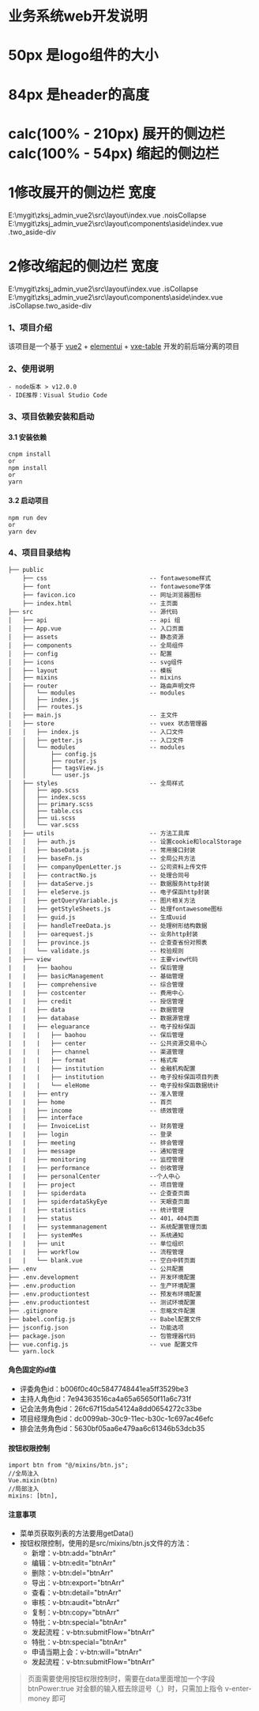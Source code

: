 <!--
 * @Author: wjs
 * @Date: 2022-05-09 09:54:31
 * @Description: 操作手册
 * @FilePath: \oaweb\README.md
 * 
-->
# 业务系统web开发说明 
# 50px 是logo组件的大小
# 84px  是header的高度
# calc(100% - 210px) 展开的侧边栏   calc(100% - 54px) 缩起的侧边栏


# 1修改展开的侧边栏 宽度 
E:\mygit\zksj_admin_vue2\src\layout\index.vue                 .noisCollapse
E:\mygit\zksj_admin_vue2\src\layout\components\aside\index.vue  .two_aside-div
# 2修改缩起的侧边栏 宽度 
E:\mygit\zksj_admin_vue2\src\layout\index.vue                 .isCollapse
E:\mygit\zksj_admin_vue2\src\layout\components\aside\index.vue     .isCollapse.two_aside-div
### 1、项目介绍
该项目是一个基于 [vue2](https://cn.vuejs.org) + [elementui](https://element.eleme.cn/) + [vxe-table](https://vxetable.cn/) 开发的前后端分离的项目

### 2、使用说明
```
- node版本 > v12.0.0
- IDE推荐：Visual Studio Code
```

### 3、项目依赖安装和启动
#### 3.1 安装依赖
```
cnpm install 
or
npm install
or
yarn
```

#### 3.2 启动项目
```
npm run dev
or
yarn dev
```

### 4、项目目录结构
```
├── public
    ├── css                             -- fontawesome样式
    ├── font                            -- fontawesome字体
    ├── favicon.ico                     -- 网址浏览器图标
    ├── index.html                      -- 主页面
├── src                                 -- 源代码
│   ├── api                             -- api 组
│   ├── App.vue                         -- 入口页面
│   ├── assets                          -- 静态资源
│   ├── components                      -- 全局组件
│   ├── config                          -- 配置
│   ├── icons                           -- svg组件
│   ├── layout                          -- 模板
│   ├── mixins                          -- mixins
│   ├── router                          -- 路由声明文件
│   │   └── modules                     -- modules
│   │   ├── index.js
│   │   ├── routes.js
│   ├── main.js                         -- 主文件
│   ├── store                           -- vuex 状态管理器
│   │   ├── index.js                    -- 入口文件
│   │   ├── getter.js                   -- 入口文件
│   │   └── modules                     -- modules
│   │       ├── config.js
│   │       ├── router.js
│   │       ├── tagsView.js
│   │       └── user.js
│   ├── styles                          -- 全局样式
│   │   ├── app.scss
│   │   ├── index.scss
│   │   ├── primary.scss
│   │   ├── table.css
│   │   ├── ui.scss
│   │   └── var.scss
│   ├── utils                           -- 方法工具库
│   │   ├── auth.js                     -- 设置cookie和localStorage
│   │   ├── baseData.js                 -- 常用接口封装
│   │   ├── baseFn.js                   -- 全局公共方法
│   │   ├── companyOpenLetter.js        -- 公司资料上传文件
│   │   ├── contractNo.js               -- 处理合同号
│   │   ├── dataServe.js                -- 数据服务http封装
│   │   ├── eleServe.js                 -- 电子保函http封装
│   │   ├── getQueryVariable.js         -- 图片相关方法
│   │   ├── getStyleSheets.js           -- 处理fontawesome图标
│   │   ├── guid.js                     -- 生成uuid
│   │   ├── handleTreeData.js           -- 处理树形结构数据
│   │   ├── oarequest.js                -- 业务http封装
│   │   ├── province.js                 -- 企查查省份对照表
│   │   └── validate.js                 -- 校验规则
|   ├── view                            -- 主要view代码
|   |   ├── baohou                      -- 保后管理
|   |   ├── basicManagement             -- 基础管理
|   |   ├── comprehensive               -- 综合管理
|   |   ├── costcenter                  -- 费用中心
|   |   ├── credit                      -- 授信管理
|   |   ├── data                        -- 数据管理
|   |   ├── database                    -- 数据源管理
|   |   ├── eleguarance                 -- 电子投标保函
|   |   |   ├── baohou                  -- 保后管理
|   |   |   ├── center                  -- 公共资源交易中心
|   |   |   ├── channel                 -- 渠道管理
|   |   |   ├── format                  -- 格式库
|   |   |   ├── institution             -- 金融机构配置
|   |   |   ├── institution             -- 电子投标保函项目列表
|   |   |   └── eleHome                 -- 电子投标保函数据统计
|   |   ├── entry                       -- 准入管理
|   |   ├── home                        -- 首页
|   |   ├── income                      -- 绩效管理
|   |   ├── interface
|   |   ├── InvoiceList                 -- 财务管理
|   |   ├── login                       -- 登录 
|   |   ├── meeting                     -- 排会管理 
|   |   ├── message                     -- 通知管理 
|   |   ├── monitoring                  -- 监控管理 
|   |   ├── performance                 -- 创收管理 
|   |   ├── personalCenter              --个人中心 
|   |   ├── project                     -- 项目管理
|   |   ├── spiderdata                  -- 企查查页面
|   |   ├── spiderdataSkyEye            -- 天眼查页面
|   |   ├── statistics                  -- 统计管理
|   |   ├── status                      -- 401，404页面
|   |   ├── systemmanagement            -- 系统配置管理页面
|   |   ├── systemMes                   -- 系统通知
|   |   ├── unit                        -- 单位组织
|   |   ├── workflow                    -- 流程管理
|   |   └── blank.vue                   -- 空白中转页面
├── .env                                -- 公共配置
├── .env.development                    -- 开发环境配置
├── .env.production                     -- 生产环境配置
├── .env.productiontest                 -- 预发布环境配置
├── .env.productiontest                 -- 测试环境配置
├── .gitignore                          -- 忽略文件配置
├── babel.config.js                     -- Babel配置文件
├── jsconfig.json                       -- 功能选项
├── package.json                        -- 包管理器代码
├── vue.config.js                       -- vue 配置文件
└── yarn.lock
```

#### 角色固定的id值
+ 评委角色id：b006f0c40c5847748441ea5ff3529be3
+ 主持人角色id：7e94363516ca4a65a65650f11a6c731f
+ 记会法务角色id：26fc67f15da54124a8dd0654272c33be
+ 项目经理角色id：dc0099ab-30c9-11ec-b30c-1c697ac46efc
+ 排会法务角色id：5630bf05aa6e479aa6c61346b53dcb35
#### 按钮权限控制
```
import btn from "@/mixins/btn.js";
//全局注入
Vue.mixin(btn)
//局部注入
mixins: [btn],
```

#### 注意事项
+ 菜单页获取列表的方法要用getData()
+ 按钮权限控制，使用的是src/mixins/btn.js文件的方法：
  + 新增：v-btn:add="btnArr"
  + 编辑：v-btn:edit="btnArr"
  + 删除：v-btn:del="btnArr"
  + 导出：v-btn:export="btnArr"
  + 查看：v-btn:detail="btnArr"
  + 审核：v-btn:audit="btnArr"
  + 复制：v-btn:copy="btnArr"
  + 特批：v-btn:special="btnArr"
  + 发起流程：v-btn:submitFlow="btnArr"
  + 特批：v-btn:special="btnArr"
  + 申请当期上会：v-btn:will="btnArr"
  + 发起流程：v-btn:submitFlow="btnArr"


> 页面需要使用按钮权限控制时，需要在data里面增加一个字段 btnPower:true
> 对金额的输入框去除逗号（,）时，只需加上指令 v-enter-money 即可
